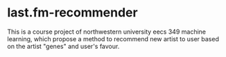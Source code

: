 # last.fm-recommender
This is a course project of northwestern university eecs 349 machine learning, which propose a method to recommend new artist to user based on the artist "genes" and user's favour.
